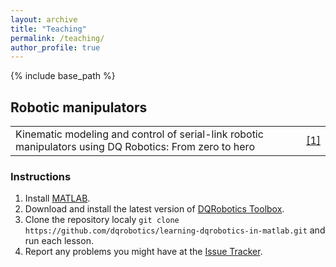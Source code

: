 ```yaml
---
layout: archive
title: "Teaching"
permalink: /teaching/
author_profile: true
---
```


{% include base_path %}


## Robotic manipulators

|     |     |
| --- | --- |
| Kinematic modeling and control of serial-link robotic manipulators using DQ Robotics: From zero to hero | [[1]](https://github.com/dqrobotics/learning-dqrobotics-in-matlab/tree/master/robotic_manipulators) |

### Instructions

1. Install [MATLAB](https://www.mathworks.com/products/matlab.html).
2. Download and install the latest version of [DQRobotics Toolbox](https://github.com/dqrobotics/matlab/releases).
3. Clone the repository localy `git clone https://github.com/dqrobotics/learning-dqrobotics-in-matlab.git` and run each lesson.
4. Report any problems you might have at the [Issue Tracker](https://github.com/dqrobotics/learning-dqrobotics-in-matlab/issues).
